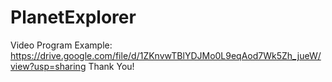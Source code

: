 # PlanetExplorer
Video Program Example: https://drive.google.com/file/d/1ZKnvwTBlYDJMo0L9eqAod7Wk5Zh_jueW/view?usp=sharing
Thank You!
